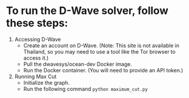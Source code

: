 # To run the D-Wave solver, follow these steps:
1. Accessing D-Wave
    - Create an account on D-Wave. (Note: This site is not available in Thailand, so you may need to use a tool like the Tor browser to access it.)
    - Pull the dwavesys/ocean-dev Docker image.
    - Run the Docker container. (You will need to provide an API token.)
2. Running Max Cut
    - Initialize the graph.
    - Run the following command 
        ```python maximum_cut.py```